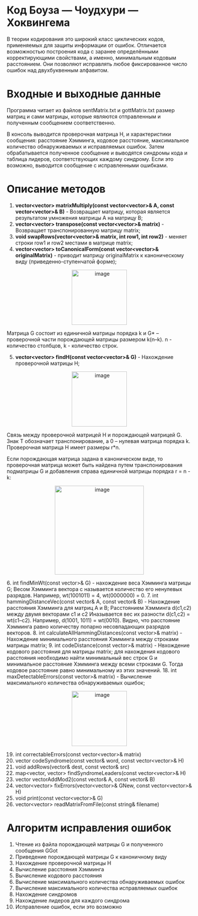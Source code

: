 # Код Боуза — Чоудхури — Хоквингема
В теории кодирования это широкий класс циклических кодов, применяемых для защиты информации от ошибок. Отличается возможностью построения кода с заранее определёнными корректирующими свойствами, а именно, минимальным кодовым расстоянием. Они позволяют исправлять любое фиксированное число ошибок над двухбуквенным алфавитом.
# Входные и выходные данные
Программа читает из файлов sentMatrix.txt и gottMatrix.txt размер матриц и сами матрицы, которые являются отправленным и полученным сообщением соответственно. 

В консоль выводится проверочная матрица H, и характеристики сообщения: расстояние Хэмминга, кодовое расстояние, максимальное количество обнаруживаемых и исправляемых ошибок.
Затем обрабатывается полученное сообщение и выводятся синдромы кода и таблица лидеров, соответствующих каждому синдрому.
Если это возможно, выводится сообщение с исправленными ошибками.

# Описание методов 
1. **vector<vector<int>> matrixMultiply(const vector<vector<int>>& A, const vector<vector<int>>& B)** - Возвращает матрицу, которая является результатом умножения матрицы A на матрицу B;
2. **vector<vector<int>> transpose(const vector<vector<int>>& matrix)** - Возвращает транспонированную матрицу matrix;
3. **void swapRows(vector<vector<int>>& matrix, int row1, int row2)** - меняет строки row1 и row2 местами в матрице matrix;
4. **vector<vector<int>> toCanonicalForm(const vector<vector<int>>& originalMatrix)** - приводит матрицу originalMatrix к каноническому виду (приведенно-ступенчатой форме);
<p align="center">
<img width="150" alt="image" src="https://github.com/user-attachments/assets/474e72da-bb5f-4dec-9253-9beddb7becbb" />
</p>

   Матрица G состоит из единичной матрицы порядка k и G* – проверочной части порождающей матрицы размером k(n–k).
   n - количество столбцов, k - количество строк.

5. **vector<vector<int>> findH(const vector<vector<int>>& G)** - Нахождение проверочной матрицы H;

<p align="center">
<img width="150" alt="image" src="https://github.com/user-attachments/assets/d6dd2652-1817-440e-a70d-e4d4be3fd89e" />
</p>

   Связь между проверочной матрицей H и порождающей матрицей G. Знак T обозначает транспонирование, а 0 – нулевая матрица порядка k.
   Проверочная матрица H имеет размеры r*n.

   Если порождающая матрица задана в каноническом виде, то проверочная матрица может быть найдена путем транспонирования подматрицы G и добавления справа единичной матрицы порядка r = n - k:
<p align="center">
<img width="242" alt="image" src="https://github.com/user-attachments/assets/b00f9a5a-bb29-4d09-8742-70648e29b813" />
</p>
6. int findMinWt(const vector<vector<int>>& G) - нахождение веса Хэмминга матрицы G;
   Весом Хэмминга вектора c называется количество его ненулевых разрядов. Например, wt(1001011) = 4, wt(0000000) = 0.
7. int hammingDistanceVec(const vector<int>& A, const vector<int>& B) - Нахождение расстояния Хэмминга для матриц A и B;
    Расстоянием Хэмминга d(c1,c2) между двумя векторами c1 и c2 Иназывается вес их разности d(c1,c2) = wt(c1–c2). Например, d(1001, 1011) = wt(0010).
    Видно, что расстояние Хэмминга равно количеству попарно несовпадающих разрядов векторов.
8. int calculateAllHammingDistances(const vector<vector<int>>& matrix) - Нахождение минимального расстояния Хэмминга между строками матрицы matrix;
9. int codeDistance(const vector<vector<int>>& matrix) - Нвхождение кодового расстояния для матрицы matrix;
   для нахождения кодового расстояния необходимо найти минимальный вес строк G и минимальное расстояние Хэмминга между всеми строками G. Тогда кодовое расстояние равно минимальному из этих значений.
18. int maxDetectableErrors(const vector<vector<int>>& matrix) - Вычисление максимального количества обнаруживаемых ошибок;
   <p align="center">
<img width="150" alt="image" src="https://github.com/user-attachments/assets/3bd90ede-b233-4732-bd01-04b1f206a617" />
</p>

19. int correctableErrors(const vector<vector<int>>& matrix)
20. vector<int> codeSyndrome(const vector<int>& word, const vector<vector<int>>& H)
21. void addRows(vector<int>& dest, const vector<int>& src)
22. map<vector<int>, vector<int>> findSyndromeLeaders(const vector<vector<int>>& H)
23. vector<int> vectorAddMod2(const vector<int>& A, const vector<int>& B)
24. vector<vector<int>> fixErrors(vector<vector<int>>& GNew, const vector<vector<int>>& H)
25. void print(const vector<vector<int>>& G)
26. vector<vector<int>> readMatrixFromFile(const string& filename)

# Алгоритм исправления ошибок 
   1. Чтение из файла порождающей матрицы G и полученного сообщения GGot
   2. Приведение порождающей матрицы G к каноничному виду
   3. Нахождение проверочной матрицы H
   4. Вычисление расстояния Хэмминга
   5. Вычисление кодового расстояния
   6. Вычисление максимального количества обнаруживаемых ошибок
   7. Вычисление максимального количества исправляемых ошибок
   8. Нахождение синдромов
   9. Нахождение лидеров для каждого синдрома 
   10. Исправление ошибок, если это возможно


